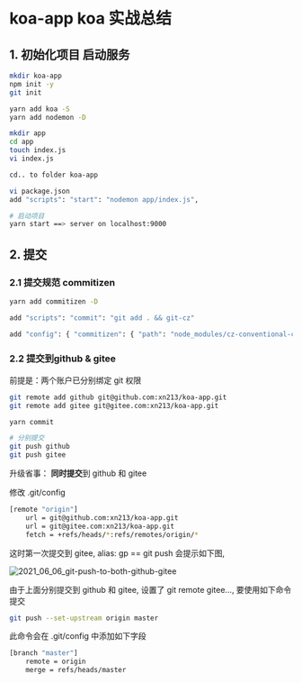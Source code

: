 # koa-app koa 实战总结

## 1. 初始化项目 启动服务

```sh
mkdir koa-app
npm init -y
git init

yarn add koa -S
yarn add nodemon -D

mkdir app
cd app
touch index.js
vi index.js

cd.. to folder koa-app

vi package.json
add "scripts": "start": "nodemon app/index.js",

# 启动项目
yarn start ==> server on localhost:9000
```

## 2. 提交
### 2.1 提交规范 commitizen

```sh
yarn add commitizen -D

add "scripts": "commit": "git add . && git-cz"

add "config": { "commitizen": { "path": "node_modules/cz-conventional-changelog" }}
```

### 2.2 提交到github & gitee

前提是：两个账户已分别绑定 git 权限
```sh
git remote add github git@github.com:xn213/koa-app.git
git remote add gitee git@gitee.com:xn213/koa-app.git

yarn commit

# 分别提交
git push github
git push gitee
```

升级省事： **同时提交**到 github 和 gitee

修改 .git/config

```sh
[remote "origin"]
	url = git@github.com:xn213/koa-app.git
	url = git@gitee.com:xn213/koa-app.git
	fetch = +refs/heads/*:refs/remotes/origin/*
```
这时第一次提交到 gitee, alias: gp == git push 会提示如下图,

![2021_06_06_git-push-to-both-github-gitee](https://cdn.jsdelivr.net/gh/xn213/img-hosting@master/code-tools/2021_06_06_git-push-to-both-github-gitee.4amz23xmcgc0.png)

由于上面分别提交到 github 和 gitee, 设置了 git remote gitee..., 要使用如下命令提交
```sh
git push --set-upstream origin master
```
此命令会在 .git/config 中添加如下字段
```sh
[branch "master"]
	remote = origin
	merge = refs/heads/master
```
